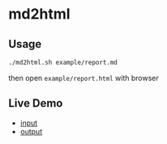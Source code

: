 # md2html

## Usage

```bash
./md2html.sh example/report.md
```

then open `example/report.html` with browser

## Live Demo

- [input](https://yech1990.github.io/md2html/report.txt)
- [output](https://yech1990.github.io/md2html/report.html)
